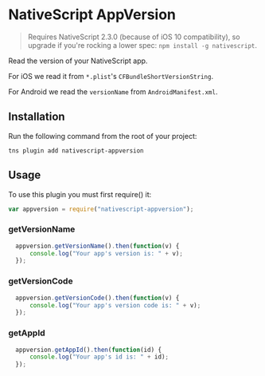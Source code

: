 # NativeScript AppVersion

> Requires NativeScript 2.3.0 (because of iOS 10 compatibility), so upgrade if you're rocking a lower spec: `npm install -g nativescript`.

Read the version of your NativeScript app.

For iOS we read it from `*.plist`'s `CFBundleShortVersionString`.

For Android we read the `versionName` from `AndroidManifest.xml`.

## Installation
Run the following command from the root of your project:

```
tns plugin add nativescript-appversion
```

## Usage

To use this plugin you must first require() it:

```js
var appversion = require("nativescript-appversion");
```

### getVersionName

```js
  appversion.getVersionName().then(function(v) {
      console.log("Your app's version is: " + v);
  });
```

### getVersionCode

```js
  appversion.getVersionCode().then(function(v) {
      console.log("Your app's version code is: " + v);
  });
```

### getAppId

```js
  appversion.getAppId().then(function(id) {
      console.log("Your app's id is: " + id);
  });
```